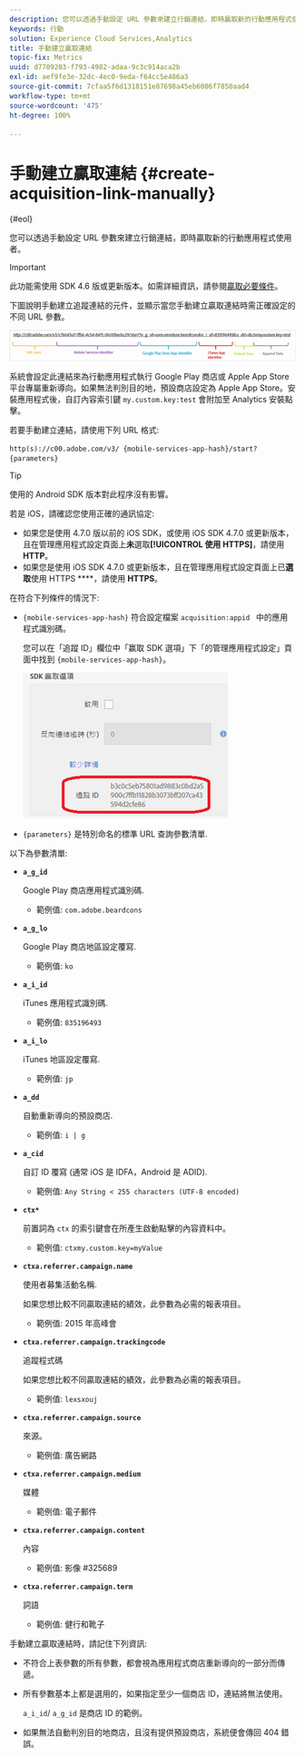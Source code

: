 ```yaml
---
description: 您可以透過手動設定 URL 參數來建立行銷連結，即時贏取新的行動應用程式使用者。
keywords: 行動
solution: Experience Cloud Services,Analytics
title: 手動建立贏取連結
topic-fix: Metrics
uuid: d7709203-f793-4982-adaa-9c3c914aca2b
exl-id: aef9fe3e-32dc-4ec0-9eda-f64cc5e486a3
source-git-commit: 7cfaa5f6d1318151e87698a45eb6006f7850aad4
workflow-type: tm+mt
source-wordcount: '475'
ht-degree: 100%

---
```


# 手動建立贏取連結 {#create-acquisition-link-manually}

{#eol}

您可以透過手動設定 URL 參數來建立行銷連結，即時贏取新的行動應用程式使用者。

>[!IMPORTANT]
>
>此功能需使用 SDK 4.6 版或更新版本。如需詳細資訊，請參閱[贏取必要條件](/help/using/acquisition-main/c-acquisition-prerequisites.md)。

下圖說明手動建立追蹤連結的元件，並顯示當您手動建立贏取連結時需正確設定的不同 URL 參數。

![](assets/acquisition_url.png)

系統會設定此連結來為行動應用程式執行 Google Play 商店或 Apple App Store 平台專屬重新導向。如果無法判別目的地，預設商店設定為 Apple App Store。安裝應用程式後，自訂內容索引鍵 `my.custom.key:test` 會附加至 Analytics 安裝點擊。

若要手動建立連結，請使用下列 URL 格式:

`http(s)://c00.adobe.com/v3/ {mobile-services-app-hash}/start? {parameters}`

>[!TIP]
>
>使用的 Android SDK 版本對此程序沒有影響。

若是 iOS，請確認您使用正確的通訊協定:

* 如果您是使用 4.7.0 版以前的 iOS SDK，或使用 iOS SDK 4.7.0 或更新版本，且在管理應用程式設定頁面上&#x200B;**未**&#x200B;選取&#x200B;**[!UICONTROL 使用 HTTPS]**，請使用 **HTTP**。
* 如果您是使用 iOS SDK 4.7.0 或更新版本，且在管理應用程式設定頁面上已&#x200B;**選取**&#x200B;使用 HTTPS ****，請使用 **HTTPS**。

在符合下列條件的情況下:

* `{mobile-services-app-hash}` 符合設定檔案 `acquisition:appid ` 中的應用程式識別碼。

   您可以在「追蹤 ID」欄位中「赢取 SDK 選項」下「的管理應用程式設定」頁面中找到 `{mobile-services-app-hash}`。

   ![](assets/tracking-id.png)

* `{parameters}` 是特別命名的標準 URL 查詢參數清單.

以下為參數清單:

* **`a_g_id`**

   Google Play 商店應用程式識別碼.

   * 範例值: `com.adobe.beardcons`

* **`a_g_lo`**

   Google Play 商店地區設定覆寫.

   * 範例值: `ko`

* **`a_i_id`**

   iTunes 應用程式識別碼.

   * 範例值: `835196493`

* **`a_i_lo`**

   iTunes 地區設定覆寫.

   * 範例值: `jp`

* **`a_dd`**

   自動重新導向的預設商店.

   * 範例值: `i | g`

* **`a_cid`**

   自訂 ID 覆寫 (通常 iOS 是 IDFA，Android 是 ADID).

   * 範例值: `Any String < 255 characters (UTF-8 encoded)`

* **`ctx*`**

   前置詞為 `ctx` 的索引鍵會在所產生啟動點擊的內容資料中。

   * 範例值: `ctxmy.custom.key=myValue`

* **`ctxa.referrer.campaign.name`**

   使用者募集活動名稱.

   如果您想比較不同贏取連結的績效，此參數為必需的報表項目。

   * 範例值: 2015 年高峰會

* **`ctxa.referrer.campaign.trackingcode`**

   追蹤程式碼

   如果您想比較不同贏取連結的績效，此參數為必需的報表項目。

   * 範例值: `lexsxouj`

* **`ctxa.referrer.campaign.source`**

   來源。

   * 範例值: 廣告網路

* **`ctxa.referrer.campaign.medium`**

   媒體

   * 範例值: 電子郵件

* **`ctxa.referrer.campaign.content`**

   內容

   * 範例值: 影像 #325689

* **`ctxa.referrer.campaign.term`**

   詞語

   * 範例值: 健行和靴子


手動建立贏取連結時，請記住下列資訊:

* 不符合上表參數的所有參數，都會視為應用程式商店重新導向的一部分而傳遞。
* 所有參數基本上都是選用的，如果指定至少一個商店 ID，連結將無法使用。

   `a_i_id`/ `a_g_id` 是商店 ID 的範例。

* 如果無法自動判別目的地商店，且沒有提供預設商店，系統便會傳回 404 錯誤。
